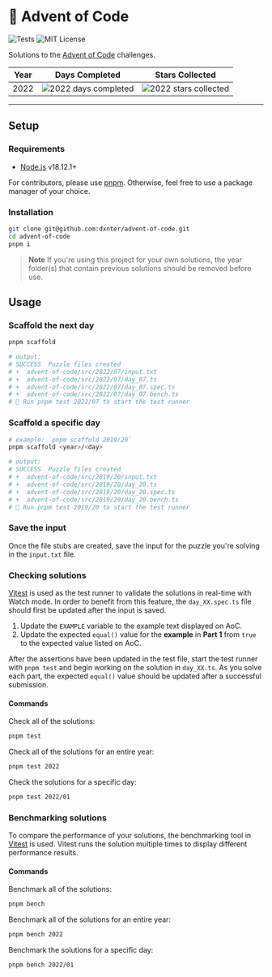 # 🎄 Advent of Code

![Tests](https://github.com/dxnter/advent-of-code/actions/workflows/test.yml/badge.svg)
![MIT License](https://img.shields.io/badge/license-MIT-blue.svg?label=License&style=flat)

Solutions to the [Advent of Code](https://adventofcode.com/) challenges.

| Year | Days Completed | Stars Collected   |
|---|---|---|
| 2022 | ![2022 days completed](https://img.shields.io/badge/days%20completed-8-red&year=2022) | ![2022 stars collected](https://img.shields.io/badge/stars%20⭐-16-yellow&year=2022) |

---

## Setup

### Requirements

- [Node.js](https://nodejs.org/en/) v18.12.1+

For contributors, please use [pnpm](https://pnpm.js.org/). Otherwise, feel free to use a package manager of your choice.

### Installation

```bash
git clone git@github.com:dxnter/advent-of-code.git
cd advent-of-code
pnpm i
```

> **Note**
> If you're using this project for your own solutions, the year folder(s) that contain previous solutions should be removed before use.

## Usage

### Scaffold the next day

```sh
pnpm scaffold

# output:
# SUCCESS  Puzzle files created
# +  advent-of-code/src/2022/07/input.txt
# +  advent-of-code/src/2022/07/day_07.ts
# +  advent-of-code/src/2022/07/day_07.spec.ts
# +  advent-of-code/src/2022/07/day_07.bench.ts
# 🎄 Run pnpm test 2022/07 to start the test runner
```

### Scaffold a specific day

```sh
# example: `pnpm scaffold 2019/20`
pnpm scaffold <year>/<day>

# output:
# SUCCESS  Puzzle files created
# +  advent-of-code/src/2019/20/input.txt
# +  advent-of-code/src/2019/20/day_20.ts
# +  advent-of-code/src/2019/20/day_20.spec.ts
# +  advent-of-code/src/2019/20/day_20.bench.ts
# 🎄 Run pnpm test 2019/20 to start the test runner
```

### Save the input

Once the file stubs are created, save the input for the puzzle you're solving in the `input.txt` file.

### Checking solutions

[Vitest](https://vitest.dev/) is used as the test runner to validate the solutions in real-time with Watch mode. In order to benefit from this feature, the `day_XX.spec.ts` file should first be updated after the input is saved.

1. Update the `EXAMPLE` variable to the example text displayed on AoC.
2. Update the expected `equal()` value for the **example** in **Part 1** from `true` to the expected value listed on AoC.

After the assertions have been updated in the test file, start the test runner with `pnpm test` and begin working on the solution in `day_XX.ts`. As you solve each part, the expected `equal()` value should be updated after a successful submission.

#### Commands

Check all of the solutions:

```bash
pnpm test
```

Check all of the solutions for an entire year:

```bash
pnpm test 2022
```

Check the solutions for a specific day:

```bash
pnpm test 2022/01
```

### Benchmarking solutions

To compare the performance of your solutions, the benchmarking tool in [Vitest](https://vitest.dev/) is used. Vitest runs the solution multiple times to display different performance results.

#### Commands

Benchmark all of the solutions:

```bash
pnpm bench
```

Benchmark all of the solutions for an entire year:

```bash
pnpm bench 2022
```

Benchmark the solutions for a specific day:

```bash
pnpm bench 2022/01
```
